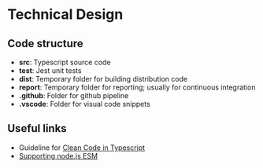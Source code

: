 # Technical Design

> 

## Code structure

* __src__: Typescript source code
* __test__: Jest unit tests
* __dist__: Temporary folder for building distribution code
* __report__: Temporary folder for reporting; usually for continuous integration
* __.github__: Folder for github pipeline
* __.vscode__: Folder for visual code snippets

## Useful links

* Guideline for [Clean Code in Typescript](https://labs42io.github.io/clean-code-typescript/)
* [Supporting node.js ESM](https://the-guild.dev/blog/support-nodejs-esm)